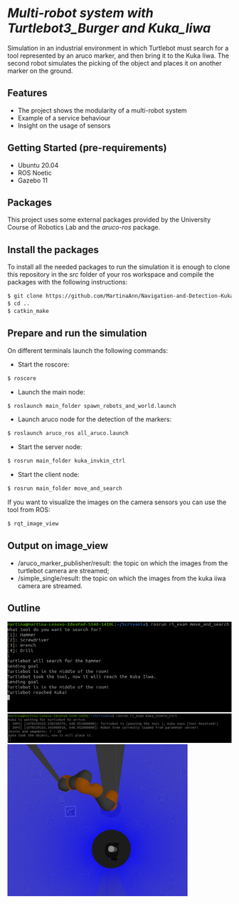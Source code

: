 # _Multi-robot system with Turtlebot3_Burger and Kuka_Iiwa_

Simulation in an industrial environment in which Turtlebot must search for a tool represented by an aruco marker, and then bring it to the Kuka Iiwa. The second robot simulates the picking of the object and places it on another marker on the ground.

## Features

- The project shows the modularity of a multi-robot system
- Example of a service behaviour
- Insight on the usage of sensors 

## Getting Started (pre-requirements)

- Ubuntu 20.04
- ROS Noetic
- Gazebo 11

## Packages

This project uses some external packages provided by the University Course of Robotics Lab and the _aruco-ros_ package. 

## Install the packages

To install all the needed packages to run the simulation it is enough to clone this repository in the _src_ folder of your ros workspace and compile the packages with the following instructions:

```sh
$ git clone https://github.com/MartinaAnn/Navigation-and-Detection-Kuka-IIwa-Turtlebot-.git
$ cd ..
$ catkin_make
```
## Prepare and run the simulation

On different terminals launch the following commands:

- Start the roscore:

```sh
$ roscore
```

- Launch the main node:

```sh
$ roslaunch main_folder spawn_robots_and_world.launch
```

- Launch aruco node for the detection of the markers:

```sh
$ roslaunch aruco_ros all_aruco.launch
```

- Start the server node:

```sh
$ rosrun main_folder kuka_invkin_ctrl
```

- Start the client node: 

```sh
$ rosrun main_folder move_and_search
```

If you want to visualize the images on the camera sensors you can use the tool from ROS:

```sh
$ rqt_image_view
```

## Output on image_view

- /aruco_marker_publisher/result: the topic on which the images from the turtlebot camera are streamed;
- /simple_single/result: the topic on which the images from the kuka iiwa camera are streamed.

## Outline

![Client terminal results](/Images_for_readme/finalturtle.png) 
![Server terminal results](/Images_for_readme/finalkuka.png) 
![Gazebo results](/Images_for_readme/final.png) 


